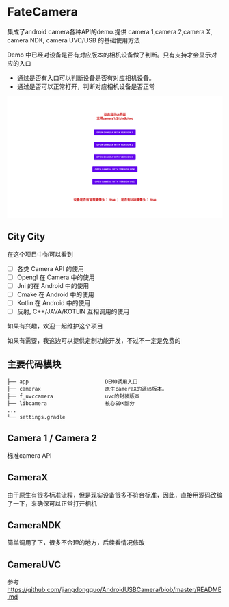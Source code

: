 # FateCamera
集成了android camera各种API的demo.提供 camera 1,camera 2,camera X, camera NDK, camera UVC/USB 的基础使用方法

Demo 中已经对设备是否有对应版本的相机设备做了判断。只有支持才会显示对应的入口

- 通过是否有入口可以判断设备是否有对应相机设备。
- 通过是否可以正常打开，判断对应相机设备是否正常

![multi-road camera](https://github.com/FateFeng/FateCamera/blob/main/app/release/camera_check.png?)

## City City

在这个项目中你可以看到
- [ ] 各类 Camera API 的使用
- [ ] Opengl 在 Camera 中的使用
- [ ] Jni 的在 Android 中的使用
- [ ] Cmake 在 Android 中的使用
- [ ] Kotlin 在 Android 中的使用
- [ ] 反射, C++/JAVA/KOTLIN 互相调用的使用

如果有兴趣，欢迎一起维护这个项目

如果有需要，我这边可以提供定制功能开发，不过不一定是免费的

## 主要代码模块
```
├── app                         DEMO调用入口
├── camerax                     原生cameraX的源码版本。
├── f_uvccamera                 uvc的封装版本
├── libcamera                   核心SDK部分
...
└── settings.gradle
```

## Camera 1  /  Camera 2

标准camera API

## CameraX

由于原生有很多标准流程，但是现实设备很多不符合标准，因此，直接用源码改编了一下，来确保可以正常打开相机

## CameraNDK

简单调用了下，很多不合理的地方，后续看情况修改

## CameraUVC

参考 https://github.com/jiangdongguo/AndroidUSBCamera/blob/master/README.md
